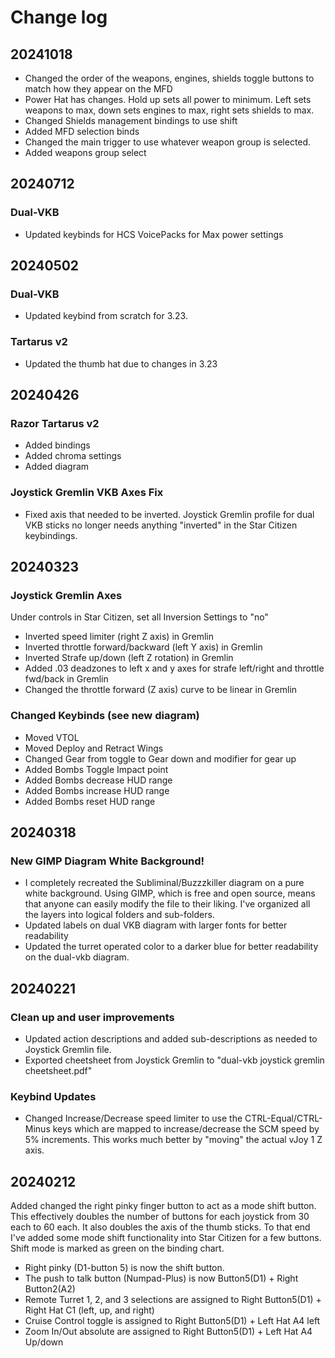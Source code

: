 # Change log
## 20241018
- Changed the order of the weapons, engines, shields toggle buttons to match how they appear on the MFD
- Power Hat has changes. Hold up sets all power to minimum. Left sets weapons to max, down sets engines to max, right sets shields to max.
- Changed Shields management bindings to use shift
- Added MFD selection binds
- Changed the main trigger to use whatever weapon group is selected. 
- Added weapons group select

## 20240712
### Dual-VKB
- Updated keybinds for HCS VoicePacks for Max power settings
## 20240502
### Dual-VKB
- Updated keybind from scratch for 3.23. 
### Tartarus v2
- Updated the thumb hat due to changes in 3.23
## 20240426
### Razor Tartarus v2
- Added bindings 
- Added chroma settings
- Added diagram
### Joystick Gremlin VKB Axes Fix
- Fixed axis that needed to be inverted. Joystick Gremlin profile for dual VKB sticks no longer needs anything "inverted" in the Star Citizen keybindings. 

## 20240323
### Joystick Gremlin Axes
Under controls in Star Citizen, set all Inversion Settings to "no"
- Inverted speed limiter (right Z axis) in Gremlin
- Inverted throttle forward/backward (left Y axis) in Gremlin
- Inverted Strafe up/down (left Z rotation) in Gremlin
- Added .03 deadzones to left x and y axes for strafe left/right and throttle fwd/back in Gremlin
- Changed the throttle forward (Z axis) curve to be linear in Gremlin
### Changed Keybinds (see new diagram)
- Moved VTOL
- Moved Deploy and Retract Wings
- Changed Gear from toggle to Gear down and modifier for gear up
- Added Bombs Toggle Impact point
- Added Bombs decrease HUD range
- Added Bombs increase HUD range
- Added Bombs reset HUD range
### 
## 20240318
### New GIMP Diagram White Background!
- I completely recreated the Subliminal/Buzzzkiller diagram on a pure white background. Using GIMP, which is free and open source, means that anyone can easily modify the file to their liking. I've organized all the layers into logical folders and sub-folders.
- Updated labels on dual VKB diagram with larger fonts for better readability
- Updated the turret operated color to a darker blue for better readability on the dual-vkb diagram.
## 20240221
### Clean up and user improvements
- Updated action descriptions and added sub-descriptions as needed to Joystick Gremlin file. 
- Exported cheetsheet from Joystick Gremlin to "dual-vkb joystick gremlin cheetsheet.pdf"
### Keybind Updates
- Changed Increase/Decrease speed limiter to use the CTRL-Equal/CTRL-Minus keys which are mapped to increase/decrease the SCM speed by 5% increments. This works much better by "moving" the actual vJoy 1 Z axis.
## 20240212
Added changed the right pinky finger button to act as a mode shift button. This effectively doubles the number of buttons for each joystick from 30 each to 60 each. It also doubles the axis of the thumb sticks. To that end I've added some mode shift functionality into Star Citizen for a few buttons. Shift mode is marked as green on the binding chart. 
- Right pinky (D1-button 5) is now the shift button. 
- The push to talk button (Numpad-Plus) is now Button5(D1) + Right Button2(A2)
- Remote Turret 1, 2, and 3 selections are assigned to Right Button5(D1) + Right Hat C1 (left, up, and right)
- Cruise Control toggle is assigned to Right Button5(D1) + Left Hat A4 left
- Zoom In/Out absolute are assigned to Right Button5(D1) + Left Hat A4 Up/down 